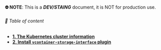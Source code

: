 **⛔ NOTE**: This is a ***DEV/STAING*** document, it is NOT for production use.


###### 🌈 Table of content
- [**1. The Kubernetes cluster information**](./docs/01_k8s_cluster_information.md)
- [**2. Install `vcontainer-storage-interface` plugin**](./docs/02_install_vcontainer_storage_interface_plugin.md)

